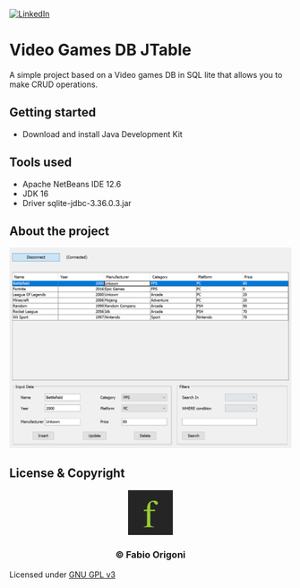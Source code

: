 [![LinkedIn][linkedin-shield]][linkedin-url]

<div id="top"></div>             
                    
# Video Games DB JTable
A simple project based on a Video games DB in SQL lite that allows you to make CRUD operations.

## Getting started
- Download and install Java Development Kit

## Tools used
- Apache NetBeans IDE 12.6
- JDK 16
- Driver sqlite-jdbc-3.36.0.3.jar

## About the project
![Main](./images/main.webp)

## License & Copyright

<div align="center">
  <a href="https://fabioorigoni.ch/">
    <img src="images/logo.webp" alt="Logo" width="80" height="80">
  </a>
  <h3 align="center">&copy; Fabio Origoni</h3>
</div> 

Licensed under [GNU GPL v3](LICENSE)

<!-- MARKDOWN LINKS & IMAGES -->
[linkedin-shield]: https://img.shields.io/badge/-LinkedIn-black.svg?style=for-the-badge&logo=linkedin&colorB=555
[linkedin-url]: https://www.linkedin.com/in/fabio-origoni/
